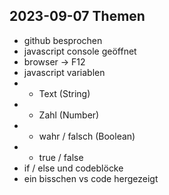 

## 2023-09-07 Themen

-   github besprochen
-   javascript console geöffnet
-   browser -> F12
-   javascript variablen
-   -   Text (String)
-   -   Zahl (Number)
-   -   wahr / falsch (Boolean)
-   -   true / false
-   if / else und codeblöcke
-   ein bisschen vs code hergezeigt


